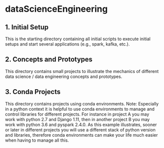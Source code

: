 # dataScienceEngineering


## 1. Initial Setup
This is the starting directory containing all initial scripts to execute initial setups and start several applications (e.g., spark, kafka, etc.).

## 2. Concepts and Prototypes
This directory contains small projects to illustrate the mechanics of different data science / data engineering concepts and prototypes. 

## 3. Conda Projects
This directory contains projects using conda environments. Note: Especially in a python context it is helpful to use conda environments to manage and control libraries for different projects. For instance in project A you may work with python 2.7 and Django 1.11, then in another project B you may work with python 3.6 and pyspark 2.4.0. As this example illustrates, sooner or later in different projects you will use a different stack of python version and libraries, therefore conda environments can make your life much easier when having to manage all this.   